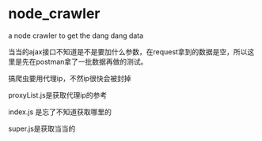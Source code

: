 # node_crawler
a node crawler to get the dang dang data

当当的ajax接口不知道是不是要加什么参数，在request拿到的数据是空，所以这里是先在postman拿了一批数据再做的测试。

搞爬虫要用代理ip，不然ip很快会被封掉

proxyList.js是获取代理ip的参考

index.js 是忘了不知道获取哪里的


super.js是获取当当的

